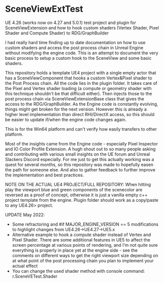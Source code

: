 # SceneViewExtTest
 UE 4.26 (works now on 4.27 and 5.0.1) test project and plugin for SceneViewExtension and how to hook custom shaders (Vertex Shader, Pixel Shader and Compute Shader) to RDG/GraphBuilder

I had really hard time finding up to date documentation on how to use custom shaders and access the post process chain in Unreal Engine without modifying the engine code. This is an attempt to document the very basic process to setup a custom hook to the SceneView and some basic shaders.

This repository holds a template UE4 project with a single empty actor that has a SceneViewComponent that hooks a custom Vertex&Pixel shader to the Post Process chain. All the code lies in the plugin folder. It takes care of the Pixel and Vertex shader loading (a compute or geometry shader with this technique shouldn't be that difficult either). Then injects those to the post process chain via SceneViewExtensionBase class that gives the access to the RDG/GraphBuilder. As the Engine code is constantly evolving, things might get broken for the next version. However this is already a higher level implementation than direct RHI/DirectX access, so this should be easier to update if/when the engine code changes again. 

This is for the Win64 platform and can't verify how easily transfers to other platform.

Most of the insights came from the Engine code - especially Pixel Inspector and IO Color Profile Extension. A hugh shout out to so many people asking and contributing with various small insights on the UE forum and Unreal Slackers Discord especially. For me just to get this actually working was a quest for several months, so this repository was made to hopefully easen the path for someone else. And also to gather feedback to further improve the implementation and best practices.

NOTE ON THE ACTUAL UE4 PROJECT/FULL REPOSITORY: When hitting play the viewport blue and green components of the scenecolor are reversed as a proof of concept, otherwise it is just a vanilla empty c++ project template from the engine. Plugin folder should work as a copy/paste to any UE4.26> project.

UPDATE May 2022: 
* Some refractoring and #if MAJOR_ENGINE_VERSION == 5 modifications to highlight changes from UE4.26->UE4.27->UE5.x
* Alternative example to hook a compute shader instead of Vertex and Pixel Shader. There are some additional features in UE5 to affect the screen percentage at various points of rendering, and I'm not quite sure everything is properly in place yet at the engine side - see the comments on different ways to get the right viewport size depending on at what point of the post processing chain you plan to implement your actual effect
* You can change the used shader method with console command: r.SceneVETest.Shader

